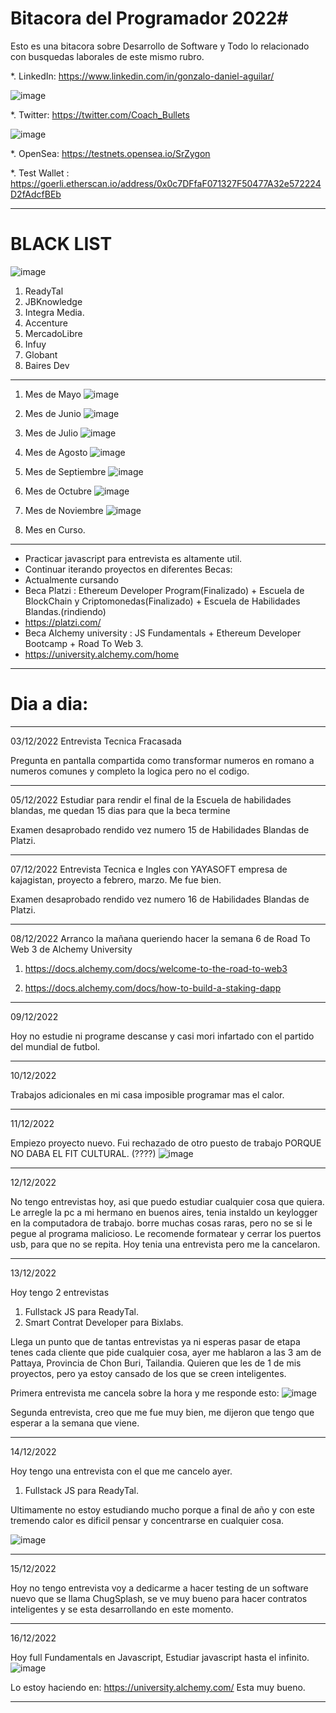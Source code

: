 # Bitacora del Programador 2022#

Esto es una bitacora sobre Desarrollo de Software y Todo lo relacionado con busquedas laborales de este mismo rubro.

*. LinkedIn: https://www.linkedin.com/in/gonzalo-daniel-aguilar/

![image](https://user-images.githubusercontent.com/42863568/206424568-9f8d205e-2c20-4a83-9482-995255061a73.png)

*. Twitter: https://twitter.com/Coach_Bullets

![image](https://user-images.githubusercontent.com/42863568/207030010-d06a7c22-9d74-4ed2-9231-da559d529ee9.png)

*. OpenSea: https://testnets.opensea.io/SrZygon

*. Test Wallet : https://goerli.etherscan.io/address/0x0c7DFfaF071327F50477A32e572224D2fAdcfBEb

---------------------------------------------------------------------------------------------------------------

# BLACK LIST #

![image](https://user-images.githubusercontent.com/42863568/207947212-c0c68985-1765-411e-97b6-95f9cf391447.png)

1. ReadyTal
2. JBKnowledge
3. Integra Media.
4. Accenture
5. MercadoLibre
6. Infuy
7. Globant
8. Baires Dev

---------------------------------------------------------------------------------------------------------------

1. Mes de Mayo
![image](https://user-images.githubusercontent.com/42863568/206427487-ea5a6837-57a1-41a9-8a3d-d954649dbee7.png)


2. Mes de Junio
![image](https://user-images.githubusercontent.com/42863568/206427319-c44a2d50-5292-45d9-b1f8-ed8ab5234d2b.png)


3. Mes de Julio
![image](https://user-images.githubusercontent.com/42863568/206426876-3d56baab-80ae-45a2-9523-1032723bbc58.png)


4. Mes de Agosto
![image](https://user-images.githubusercontent.com/42863568/206422474-3023f11a-857f-4eab-8730-cd4c7ebf94bb.png)


5. Mes de Septiembre
![image](https://user-images.githubusercontent.com/42863568/206422158-3ef2935f-ad79-4697-a838-8b219d03d2bf.png)


6. Mes de Octubre
![image](https://user-images.githubusercontent.com/42863568/206421774-b0a64370-4fb4-4674-b773-dc3647ec78f4.png)


7. Mes de Noviembre
![image](https://user-images.githubusercontent.com/42863568/206421597-6d68185c-f49e-46ec-9951-1d8b453eab8a.png)


8. Mes en Curso.

---------------------------------------------------------------
- Practicar javascript para entrevista es altamente util.
- Continuar iterando proyectos en diferentes Becas: 
-   Actualmente cursando 
-   Beca Platzi : Ethereum Developer Program(Finalizado) + Escuela de BlockChain y Criptomonedas(Finalizado) + Escuela de Habilidades Blandas.(rindiendo)   
-   https://platzi.com/ 
-   Beca Alchemy university : JS Fundamentals + Ethereum Developer Bootcamp + Road To Web 3.
-   https://university.alchemy.com/home
---------------------------------------------------------------   

# Dia a dia: #

---------------------------------------------------------------

03/12/2022
Entrevista Tecnica Fracasada

Pregunta en pantalla compartida como transformar numeros en romano a numeros comunes y completo la logica pero no el codigo.

---------------------------------------------------------------

05/12/2022
Estudiar para rendir el final de la Escuela de habilidades blandas, me quedan 15 dias para que la beca termine

Examen desaprobado rendido vez numero 15 de Habilidades Blandas de Platzi.

---------------------------------------------------------------
07/12/2022
Entrevista Tecnica e Ingles con YAYASOFT empresa de kajagistan, proyecto a febrero, marzo.
Me fue bien.

Examen desaprobado rendido vez numero 16 de Habilidades Blandas de Platzi.

---------------------------------------------------------------
08/12/2022
Arranco la mañana queriendo hacer la semana 6 de Road To Web 3 de Alchemy University

1. https://docs.alchemy.com/docs/welcome-to-the-road-to-web3

2. https://docs.alchemy.com/docs/how-to-build-a-staking-dapp

---------------------------------------------------------------

09/12/2022

Hoy no estudie ni programe descanse y casi mori infartado con el partido del mundial de futbol.

---------------------------------------------------------------

10/12/2022

Trabajos adicionales en mi casa imposible programar mas el calor.

----------------------------------------------------------------

11/12/2022

Empiezo proyecto nuevo.
Fui rechazado de otro puesto de trabajo PORQUE NO DABA EL FIT CULTURAL. (????)
![image](https://user-images.githubusercontent.com/42863568/206887546-9ca3dc8f-0474-41b9-bbf9-48f0cca92f5c.png)

---------------------------------------------------------------

12/12/2022

No tengo entrevistas hoy, asi que puedo estudiar cualquier cosa que quiera.
Le arregle la pc a mi hermano en buenos aires, tenia instaldo un keylogger en la computadora de trabajo. borre muchas cosas raras, pero no se si le pegue al programa malicioso.
Le recomende formatear y cerrar los puertos usb, para que no se repita.
Hoy tenia una entrevista pero me la cancelaron.

--------------------------------------------------------------

13/12/2022

Hoy tengo 2 entrevistas

1. Fullstack JS para ReadyTal.
2. Smart Contrat Developer para Bixlabs.

Llega un punto que de tantas entrevistas ya ni esperas pasar de etapa tenes cada cliente que pide cualquier cosa, ayer me hablaron a las 3 am de Pattaya, Provincia de Chon Buri, Tailandia. Quieren que les de 1 de mis proyectos, pero ya estoy cansado de los que se creen inteligentes.

Primera entrevista me cancela sobre la hora y me responde esto: 
![image](https://user-images.githubusercontent.com/42863568/207370339-95677724-f1f5-45fb-9aad-334bd5bf5c6a.png)

Segunda entrevista, creo que me fue muy bien, me dijeron que tengo que esperar a la semana que viene.

--------------------------------------------------------------

14/12/2022

Hoy tengo una entrevista con el que me cancelo ayer.

1. Fullstack JS para ReadyTal.

Ultimamente no estoy estudiando mucho porque a final de año y con este tremendo calor es dificil pensar y concentrarse en cualquier cosa.

![image](https://user-images.githubusercontent.com/42863568/207703295-ec9d2ba3-5aa1-4b94-8afd-0f9d9a664471.png)

--------------------------------------------------------------

15/12/2022

Hoy no tengo entrevista voy a dedicarme a hacer testing de un software nuevo que se llama ChugSplash, se ve muy bueno para hacer contratos inteligentes y se esta desarrollando en este momento.

--------------------------------------------------------------

16/12/2022

Hoy full Fundamentals en Javascript, Estudiar javascript hasta el infinito.
![image](https://user-images.githubusercontent.com/42863568/208151636-6d28637a-1818-4111-8f22-d73397fa3eb1.png)

Lo estoy haciendo en: https://university.alchemy.com/
Esta muy bueno.

-------------------------------------------------------------
